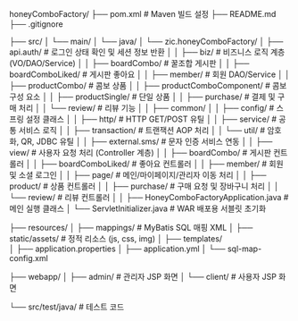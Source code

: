 honeyComboFactory/
├── pom.xml                          # Maven 빌드 설정
├── README.md
├── .gitignore

├── src/
│   └── main/
│       └── java/
│           └── zic.honeyComboFactory/
│               ├── api.auth/                   # 로그인 상태 확인 및 세션 정보 반환
│
│               ├── biz/                        # 비즈니스 로직 계층 (VO/DAO/Service)
│               │   ├── boardCombo/             # 꿀조합 게시판
│               │   ├── boardComboLiked/        # 게시판 좋아요
│               │   ├── member/                 # 회원 DAO/Service
│               │   ├── productCombo/           # 콤보 상품
│               │   ├── productComboComponent/  # 콤보 구성 요소
│               │   ├── productSingle/          # 단일 상품
│               │   ├── purchase/               # 결제 및 구매 처리
│               │   └── review/                 # 리뷰 기능
│
│               ├── common/
│               │   ├── config/                 # 스프링 설정 클래스
│               │   ├── http/                   # HTTP GET/POST 유틸
│               │   ├── service/                # 공통 서비스 로직
│               │   ├── transaction/            # 트랜잭션 AOP 처리
│               │   └── util/                   # 암호화, QR, JDBC 유틸
│
│               ├── external.sms/               # 문자 인증 서비스 연동
│
│               ├── view/                       # 사용자 요청 처리 (Controller 계층)
│               │   ├── boardCombo/             # 게시판 컨트롤러
│               │   ├── boardComboLiked/        # 좋아요 컨트롤러
│               │   ├── member/                 # 회원 및 소셜 로그인
│               │   ├── page/                   # 메인/마이페이지/관리자 이동 처리
│               │   ├── product/                # 상품 컨트롤러
│               │   ├── purchase/               # 구매 요청 및 장바구니 처리
│               │   └── review/                 # 리뷰 컨트롤러
│
│               ├── HoneyComboFactoryApplication.java   # 메인 실행 클래스
│               └── ServletInitializer.java             # WAR 배포용 서블릿 초기화

├── resources/
│   ├── mappings/                     # MyBatis SQL 매핑 XML
│   ├── static/assets/                # 정적 리소스 (js, css, img)
│   ├── templates/                    
│   ├── application.properties
│   ├── application.yml
│   └── sql-map-config.xml

├── webapp/
│   ├── admin/                        # 관리자 JSP 화면
│   └── client/                       # 사용자 JSP 화면

└── src/test/java/                   # 테스트 코드
